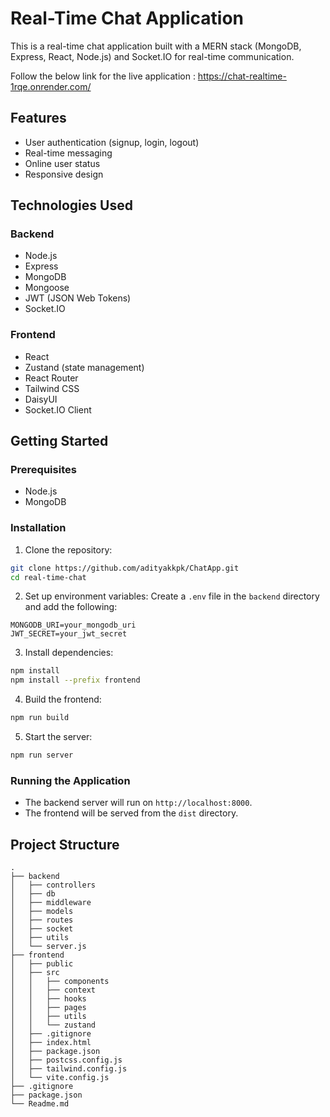 # Real-Time Chat Application

This is a real-time chat application built with a MERN stack (MongoDB, Express, React, Node.js) and Socket.IO for real-time communication. 

Follow the below link for the live application :
https://chat-realtime-1rqe.onrender.com/

## Features

- User authentication (signup, login, logout)
- Real-time messaging
- Online user status
- Responsive design

## Technologies Used

### Backend

- Node.js
- Express
- MongoDB
- Mongoose
- JWT (JSON Web Tokens)
- Socket.IO

### Frontend

- React
- Zustand (state management)
- React Router
- Tailwind CSS
- DaisyUI
- Socket.IO Client

## Getting Started

### Prerequisites

- Node.js
- MongoDB

### Installation

1. Clone the repository:
  ```sh
  git clone https://github.com/adityakkpk/ChatApp.git
  cd real-time-chat
  ```

2. Set up environment variables:
  Create a `.env` file in the `backend` directory and add the following:
  ```env
  MONGODB_URI=your_mongodb_uri
  JWT_SECRET=your_jwt_secret
  ```

3. Install dependencies:
  ```sh
  npm install
  npm install --prefix frontend
  ```

4. Build the frontend:
  ```sh
  npm run build
  ```

5. Start the server:
  ```sh
  npm run server
  ```

### Running the Application

- The backend server will run on `http://localhost:8000`.
- The frontend will be served from the `dist` directory.

## Project Structure

```plaintext
.
├── backend
│   ├── controllers
│   ├── db
│   ├── middleware
│   ├── models
│   ├── routes
│   ├── socket
│   ├── utils
│   └── server.js
├── frontend
│   ├── public
│   ├── src
│   │   ├── components
│   │   ├── context
│   │   ├── hooks
│   │   ├── pages
│   │   ├── utils
│   │   └── zustand
│   ├── .gitignore
│   ├── index.html
│   ├── package.json
│   ├── postcss.config.js
│   ├── tailwind.config.js
│   └── vite.config.js
├── .gitignore
├── package.json
└── Readme.md
```